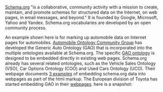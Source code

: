 [Schema.org](https://schema.org/) "is a collaborative, community activity with a mission to create, maintain, and promote schemas for structured data on the Internet, on web pages, in email messages, and beyond." It is founded by Google, Microsoft, Yahoo and Yandex. Schema.org vocabularies are developed by an open community process.

An example shown here is for marking up automobile data on Internet pages for automobiles. [Automobile Ontology Community Group](https://www.w3.org/community/gao/) has developed the Generic Auto Ontology (GAO) that is incorporated into the multiple ontologies available at Schema.org. The specific [GAO ontology](https://schema.org/docs/automotive.html) is designed to be embedded directly in existing web pages. Schema.org already has several related ontologies, such as the Vehicle Sales Ontology (VSO), Car Options Ontology (COO) and Used Cars Ontology (UCO). Their webpage documents [3 examples](https://schema.org/docs/automotive.html#usage_examples) of embedding schema.org data into webpages as part of the html markup. The European division of Toyota has started embedding GAO in their [webpages](https://www.toyota-europe.com/). here is a snapshot:
